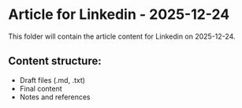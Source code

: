 # Article for Linkedin - 2025-12-24

This folder will contain the article content for Linkedin on 2025-12-24.

## Content structure:
- Draft files (.md, .txt)
- Final content
- Notes and references
